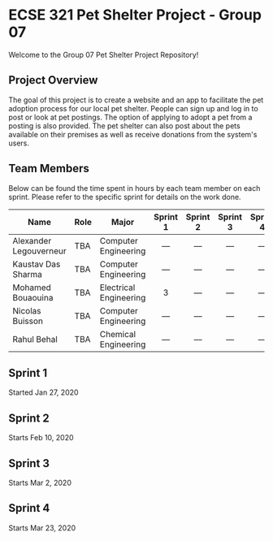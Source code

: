# ECSE 321 Pet Shelter Project - Group 07

Welcome to the Group 07 Pet Shelter Project Repository!

## Project Overview 

The goal of this project is to create a website and an app to facilitate the pet adoption process for our local pet shelter. People can sign up and log in to post or look at pet postings. The option of applying to adopt a pet from a posting is also provided. The pet shelter can also post about the pets available on their premises as well as receive donations from the system's users.

## Team Members

Below can be found the time spent in hours by each team member on each sprint. Please refer to the specific sprint for details on the work done. 

| Name  | Role | Major | Sprint 1 | Sprint 2 | Sprint 3 | Sprint 4 |
| ----- | ----- | ----- | :-----: | :-----: | :-----: | :-----: |
| Alexander Legouverneur  | TBA | Computer Engineering | &mdash; | &mdash; | &mdash; | &mdash; |
| Kaustav Das Sharma | TBA | Computer Engineering | &mdash; | &mdash; | &mdash; | &mdash; |
| Mohamed Bouaouina | TBA | Electrical Engineering | 3 | &mdash; | &mdash; | &mdash; |
| Nicolas Buisson | TBA | Computer Engineering | &mdash; | &mdash; | &mdash; | &mdash; |
| Rahul Behal | TBA | Chemical Engineering | &mdash; | &mdash; | &mdash; | &mdash; |


## Sprint 1 

Started Jan 27, 2020


## Sprint 2

Starts Feb 10, 2020

## Sprint 3

Starts Mar 2, 2020

## Sprint 4

Starts Mar 23, 2020
